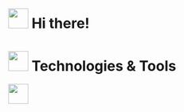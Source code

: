 <h1><img src="" width="40" height="40"> Hi there!</h1> 

<h1><img src="" width="40" height="40"> Technologies & Tools</h1>

<img src="https://cdn.jsdelivr.net/gh/devicons/devicon/icons/csharp/csharp-original.svg" width="40" height="40"/>
